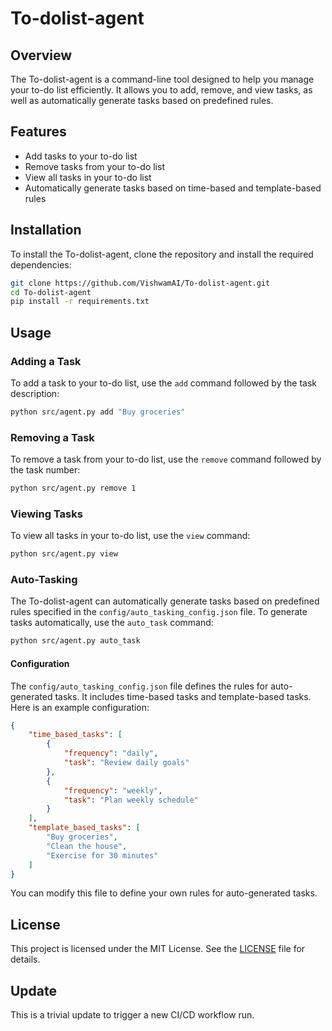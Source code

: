 # To-dolist-agent

## Overview

The To-dolist-agent is a command-line tool designed to help you manage your to-do list efficiently. It allows you to add, remove, and view tasks, as well as automatically generate tasks based on predefined rules.

## Features

- Add tasks to your to-do list
- Remove tasks from your to-do list
- View all tasks in your to-do list
- Automatically generate tasks based on time-based and template-based rules

## Installation

To install the To-dolist-agent, clone the repository and install the required dependencies:

```bash
git clone https://github.com/VishwamAI/To-dolist-agent.git
cd To-dolist-agent
pip install -r requirements.txt
```

## Usage

### Adding a Task

To add a task to your to-do list, use the `add` command followed by the task description:

```bash
python src/agent.py add "Buy groceries"
```

### Removing a Task

To remove a task from your to-do list, use the `remove` command followed by the task number:

```bash
python src/agent.py remove 1
```

### Viewing Tasks

To view all tasks in your to-do list, use the `view` command:

```bash
python src/agent.py view
```

### Auto-Tasking

The To-dolist-agent can automatically generate tasks based on predefined rules specified in the `config/auto_tasking_config.json` file. To generate tasks automatically, use the `auto_task` command:

```bash
python src/agent.py auto_task
```

#### Configuration

The `config/auto_tasking_config.json` file defines the rules for auto-generated tasks. It includes time-based tasks and template-based tasks. Here is an example configuration:

```json
{
    "time_based_tasks": [
        {
            "frequency": "daily",
            "task": "Review daily goals"
        },
        {
            "frequency": "weekly",
            "task": "Plan weekly schedule"
        }
    ],
    "template_based_tasks": [
        "Buy groceries",
        "Clean the house",
        "Exercise for 30 minutes"
    ]
}
```

You can modify this file to define your own rules for auto-generated tasks.

## License

This project is licensed under the MIT License. See the [LICENSE](LICENSE) file for details.

## Update

This is a trivial update to trigger a new CI/CD workflow run.
